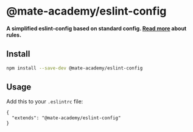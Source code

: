# @mate-academy/eslint-config

#### A simplified eslint-config based on standard config. [Read more](https://mate-academy.github.io/style-guides/javascript-standard-modified) about rules.


## Install

```bash
npm install --save-dev @mate-academy/eslint-config
```

## Usage

Add this to your `.eslintrc` file:

```
{
  "extends": "@mate-academy/eslint-config"
}
```
